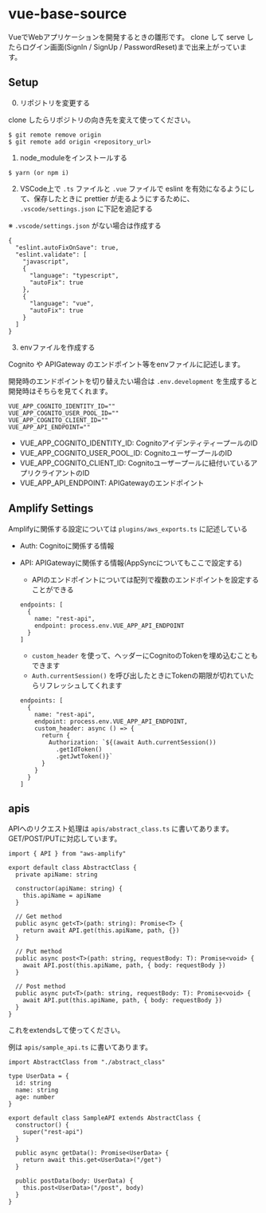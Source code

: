 # vue-base-source

VueでWebアプリケーションを開発するときの雛形です。
clone して serve したらログイン画面(SignIn / SignUp / PasswordReset)まで出来上がっています。

## Setup

0. リポジトリを変更する

clone したらリポジトリの向き先を変えて使ってください。

```
$ git remote remove origin
$ git remote add origin <repository_url>
```

1. node_moduleをインストールする

```
$ yarn (or npm i)
```

2. VSCode上で `.ts` ファイルと `.vue` ファイルで eslint を有効になるようにして、保存したときに prettier が走るようにするために、 `.vscode/settings.json` に下記を追記する

※ `.vscode/settings.json` がない場合は作成する

```
{
  "eslint.autoFixOnSave": true,
  "eslint.validate": [
    "javascript",
    {
      "language": "typescript",
      "autoFix": true
    },
    {
      "language": "vue",
      "autoFix": true
    }
  ]
}
```

3. envファイルを作成する

Cognito や APIGateway のエンドポイント等をenvファイルに記述します。

開発時のエンドポイントを切り替えたい場合は `.env.development` を生成すると開発時はそちらを見てくれます。

```
VUE_APP_COGNITO_IDENTITY_ID=""
VUE_APP_COGNITO_USER_POOL_ID=""
VUE_APP_COGNITO_CLIENT_ID=""
VUE_APP_API_ENDPOINT=""
```

- VUE_APP_COGNITO_IDENTITY_ID: CognitoアイデンティティープールのID
- VUE_APP_COGNITO_USER_POOL_ID: CognitoユーザープールのID
- VUE_APP_COGNITO_CLIENT_ID: Cognitoユーザープールに紐付いているアプリクライアントのID
- VUE_APP_API_ENDPOINT: APIGatewayのエンドポイント

## Amplify Settings

Amplifyに関係する設定については `plugins/aws_exports.ts` に記述している

- Auth: Cognitoに関係する情報
- API: APIGatewayに関係する情報(AppSyncについてもここで設定する)
  - APIのエンドポイントについては配列で複数のエンドポイントを設定することができる

  ```
  endpoints: [
    {
      name: "rest-api",
      endpoint: process.env.VUE_APP_API_ENDPOINT
    }
  ]
  ```

  - `custom_header` を使って、ヘッダーにCognitoのTokenを埋め込むこともできます
  - `Auth.currentSession()` を呼び出したときにTokenの期限が切れていたらリフレッシュしてくれます

  ```
  endpoints: [
    {
      name: "rest-api",
      endpoint: process.env.VUE_APP_API_ENDPOINT,
      custom_header: async () => {
        return {
          Authorization: `${(await Auth.currentSession())
            .getIdToken()
            .getJwtToken()}`
        }
      }
    }
  ]
  ```

## apis

APIへのリクエスト処理は `apis/abstract_class.ts` に書いてあります。
GET/POST/PUTに対応しています。

```
import { API } from "aws-amplify"

export default class AbstractClass {
  private apiName: string

  constructor(apiName: string) {
    this.apiName = apiName
  }

  // Get method
  public async get<T>(path: string): Promise<T> {
    return await API.get(this.apiName, path, {})
  }

  // Put method
  public async post<T>(path: string, requestBody: T): Promise<void> {
    await API.post(this.apiName, path, { body: requestBody })
  }

  // Post method
  public async put<T>(path: string, requestBody: T): Promise<void> {
    await API.put(this.apiName, path, { body: requestBody })
  }
}
```

これをextendsして使ってください。

例は `apis/sample_api.ts` に書いてあります。

```
import AbstractClass from "./abstract_class"

type UserData = {
  id: string
  name: string
  age: number
}

export default class SampleAPI extends AbstractClass {
  constructor() {
    super("rest-api")
  }

  public async getData(): Promise<UserData> {
    return await this.get<UserData>("/get")
  }

  public postData(body: UserData) {
    this.post<UserData>("/post", body)
  }
}
```
